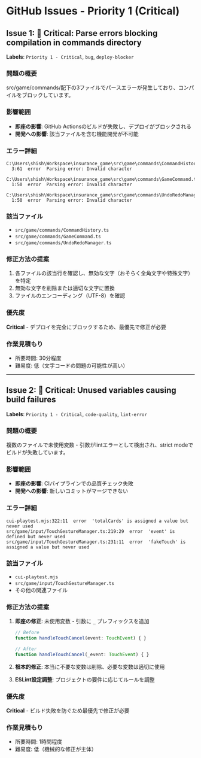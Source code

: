 # GitHub Issues - Priority 1 (Critical)

## Issue 1: 🚨 Critical: Parse errors blocking compilation in commands directory

**Labels**: `Priority 1 - Critical`, `bug`, `deploy-blocker`

### 問題の概要
src/game/commands/配下の3ファイルでパースエラーが発生しており、コンパイルをブロックしています。

### 影響範囲
- **即座の影響**: GitHub Actionsのビルドが失敗し、デプロイがブロックされる
- **開発への影響**: 該当ファイルを含む機能開発が不可能

### エラー詳細
```
C:\Users\shish\Workspace\insurance_game\src\game\commands\CommandHistory.ts
  3:61  error  Parsing error: Invalid character

C:\Users\shish\Workspace\insurance_game\src\game\commands\GameCommand.ts
  1:50  error  Parsing error: Invalid character

C:\Users\shish\Workspace\insurance_game\src\game\commands\UndoRedoManager.ts
  1:50  error  Parsing error: Invalid character
```

### 該当ファイル
- `src/game/commands/CommandHistory.ts`
- `src/game/commands/GameCommand.ts` 
- `src/game/commands/UndoRedoManager.ts`

### 修正方法の提案
1. 各ファイルの該当行を確認し、無効な文字（おそらく全角文字や特殊文字）を特定
2. 無効な文字を削除または適切な文字に置換
3. ファイルのエンコーディング（UTF-8）を確認

### 優先度
**Critical** - デプロイを完全にブロックするため、最優先で修正が必要

### 作業見積もり
- 所要時間: 30分程度
- 難易度: 低（文字コードの問題の可能性が高い）

---

## Issue 2: 🚨 Critical: Unused variables causing build failures

**Labels**: `Priority 1 - Critical`, `code-quality`, `lint-error`

### 問題の概要
複数のファイルで未使用変数・引数がlintエラーとして検出され、strict modeでビルドが失敗しています。

### 影響範囲
- **即座の影響**: CIパイプラインでの品質チェック失敗
- **開発への影響**: 新しいコミットがマージできない

### エラー詳細
```
cui-playtest.mjs:322:11  error  'totalCards' is assigned a value but never used
src/game/input/TouchGestureManager.ts:219:29  error  'event' is defined but never used
src/game/input/TouchGestureManager.ts:231:11  error  'fakeTouch' is assigned a value but never used
```

### 該当ファイル
- `cui-playtest.mjs`
- `src/game/input/TouchGestureManager.ts`
- その他の関連ファイル

### 修正方法の提案
1. **即座の修正**: 未使用変数・引数に `_` プレフィックスを追加
   ```typescript
   // Before
   function handleTouchCancel(event: TouchEvent) { }
   
   // After  
   function handleTouchCancel(_event: TouchEvent) { }
   ```

2. **根本的修正**: 本当に不要な変数は削除、必要な変数は適切に使用

3. **ESLint設定調整**: プロジェクトの要件に応じてルールを調整

### 優先度
**Critical** - ビルド失敗を防ぐため最優先で修正が必要

### 作業見積もり
- 所要時間: 1時間程度
- 難易度: 低（機械的な修正が主体）